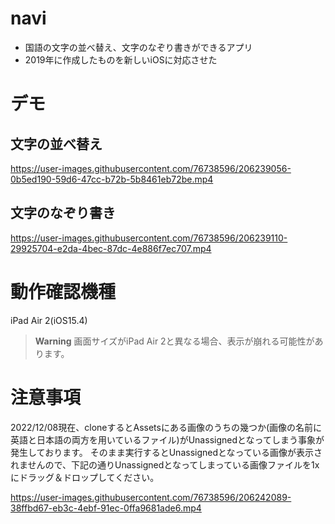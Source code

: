 # navi
- 国語の文字の並べ替え、文字のなぞり書きができるアプリ
- 2019年に作成したものを新しいiOSに対応させた

# デモ

## 文字の並べ替え



https://user-images.githubusercontent.com/76738596/206239056-0b5ed190-59d6-47cc-b72b-5b8461eb72be.mp4



## 文字のなぞり書き



https://user-images.githubusercontent.com/76738596/206239110-29925704-e2da-4bec-87dc-4e886f7ec707.mp4



# 動作確認機種
iPad Air 2(iOS15.4)
> **Warning**
> 画面サイズがiPad Air 2と異なる場合、表示が崩れる可能性があります。

# 注意事項
2022/12/08現在、cloneするとAssetsにある画像のうちの幾つか(画像の名前に英語と日本語の両方を用いているファイル)がUnassignedとなってしまう事象が発生しております。
そのまま実行するとUnassignedとなっている画像が表示されませんので、下記の通りUnassignedとなってしまっている画像ファイルを1xにドラッグ＆ドロップしてください。


https://user-images.githubusercontent.com/76738596/206242089-38ffbd67-eb3c-4ebf-91ec-0ffa9681ade6.mp4

